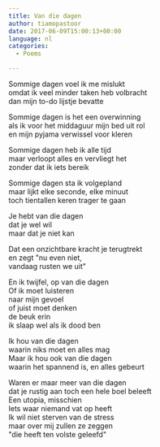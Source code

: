 ```yaml
---
title: Van die dagen
author: tiamopastoor
date: 2017-06-09T15:00:13+00:00
language: nl
categories:
  - Poems

---
```

Sommige dagen voel ik me mislukt  
omdat ik veel minder taken heb volbracht  
dan mijn to-do lijstje bevatte

Sommige dagen is het een overwinning  
als ik voor het middaguur mijn bed uit rol  
en mijn pyjama verwissel voor kleren

Sommige dagen heb ik alle tijd  
maar verloopt alles en vervliegt het  
zonder dat ik iets bereik

Sommige dagen sta ik volgepland  
maar lijkt elke seconde, elke minuut  
toch tientallen keren trager te gaan

Je hebt van die dagen  
dat je wel wil  
maar dat je niet kan

Dat een onzichtbare kracht je terugtrekt  
en zegt "nu even niet,  
vandaag rusten we uit"

En ik twijfel, op van die dagen  
Of ik moet luisteren  
naar mijn gevoel  
of juist moet denken  
de beuk erin  
ik slaap wel als ik dood ben

Ik hou van die dagen  
waarin niks moet en alles mag  
Maar ik hou ook van die dagen  
waarin het spannend is, en alles gebeurt

Waren er maar meer van die dagen  
dat je rustig aan toch een hele boel beleeft  
Een utopia, misschien  
Iets waar niemand vat op heeft  
Ik wil niet sterven van de stress  
maar over mij zullen ze zeggen  
"die heeft ten volste geleefd"